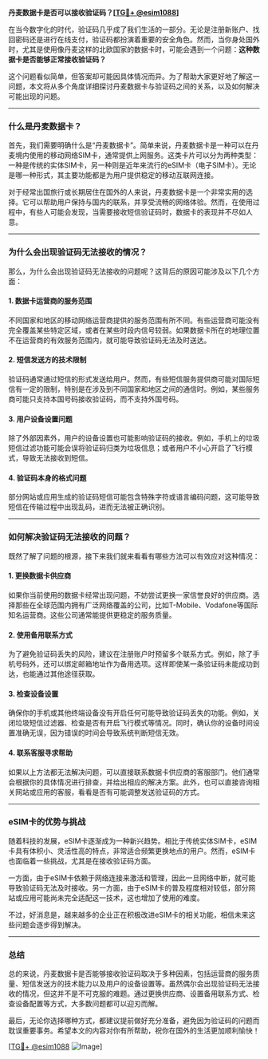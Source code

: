 **丹麦数据卡是否可以接收验证码？[[TG💪+ @esim1088](https://t.me/s/esim1088)]**

在当今数字化的时代，验证码几乎成了我们生活的一部分。无论是注册新账户、找回密码还是进行在线支付，验证码都扮演着重要的安全角色。然而，当你身处国外时，尤其是使用像丹麦这样的北欧国家的数据卡时，可能会遇到一个问题：**这种数据卡是否能够正常接收验证码？**

这个问题看似简单，但答案却可能因具体情况而异。为了帮助大家更好地了解这一问题，本文将从多个角度详细探讨丹麦数据卡与验证码之间的关系，以及如何解决可能出现的问题。

---

### **什么是丹麦数据卡？**

首先，我们需要明确什么是“丹麦数据卡”。简单来说，丹麦数据卡是一种可以在丹麦境内使用的移动网络SIM卡，通常提供上网服务。这类卡片可以分为两种类型：一种是传统的实体SIM卡，另一种则是近年来流行的eSIM卡（电子SIM卡）。无论是哪一种形式，其主要功能都是为用户提供稳定的移动互联网连接。

对于经常出国旅行或长期居住在国外的人来说，丹麦数据卡是一个非常实用的选择。它可以帮助用户保持与国内的联系，并享受流畅的网络体验。然而，在使用过程中，有些人可能会发现，当需要接收短信验证码时，数据卡的表现并不尽如人意。

---

### **为什么会出现验证码无法接收的情况？**

那么，为什么会出现验证码无法接收的问题呢？这背后的原因可能涉及以下几个方面：

#### **1. 数据卡运营商的服务范围**
不同国家和地区的移动网络运营商提供的服务范围有所不同。有些运营商可能没有完全覆盖某些特定区域，或者在某些时段内信号较弱。如果数据卡所在的地理位置不在运营商的有效服务范围内，就可能导致验证码无法及时送达。

#### **2. 短信发送方的技术限制**
验证码通常通过短信的形式发送给用户。然而，有些短信服务提供商可能对国际短信有一定的限制，特别是在涉及到不同国家和地区之间的通信时。例如，某些服务商可能只支持本国号码接收验证码，而不支持外国号码。

#### **3. 用户设备设置问题**
除了外部因素外，用户的设备设置也可能影响验证码的接收。例如，手机上的垃圾短信过滤功能可能会误将验证码归类为垃圾信息；或者用户不小心开启了飞行模式，导致无法接收到短信。

#### **4. 验证码本身的格式问题**
部分网站或应用生成的验证码短信可能包含特殊字符或语言编码问题，这可能导致短信在传输过程中出现乱码，进而无法被正确识别。

---

### **如何解决验证码无法接收的问题？**

既然了解了问题的根源，接下来我们就来看看有哪些方法可以有效应对这种情况：

#### **1. 更换数据卡供应商**
如果你当前使用的数据卡经常出现问题，不妨尝试更换一家信誉良好的供应商。选择那些在全球范围内拥有广泛网络覆盖的公司，比如T-Mobile、Vodafone等国际知名运营商。这些公司通常能提供更稳定的服务质量。

#### **2. 使用备用联系方式**
为了避免验证码丢失的风险，建议在注册账户时预留多个联系方式。例如，除了手机号码外，还可以绑定邮箱地址作为备用选项。这样即使某一条验证码未能成功到达，也能通过其他途径获取。

#### **3. 检查设备设置**
确保你的手机或其他终端设备没有开启任何可能导致验证码丢失的功能。例如，关闭垃圾短信过滤器、检查是否有开启飞行模式等情况。同时，确认你的设备时间设置准确无误，因为错误的时间会导致系统判断短信无效。

#### **4. 联系客服寻求帮助**
如果以上方法都无法解决问题，可以直接联系数据卡供应商的客服部门。他们通常会根据你的具体情况进行排查，并给出相应的解决方案。此外，也可以直接咨询相关网站或应用的客服，看看是否有可能调整发送验证码的方式。

---

### **eSIM卡的优势与挑战**

随着科技的发展，eSIM卡逐渐成为一种新兴趋势。相比于传统实体SIM卡，eSIM卡具有体积小、灵活性高的特点，非常适合频繁更换地点的用户。然而，eSIM卡也面临着一些挑战，尤其是在接收验证码方面。

一方面，由于eSIM卡依赖于网络连接来激活和管理，因此一旦网络中断，就可能导致验证码无法及时接收。另一方面，由于eSIM卡的普及程度相对较低，部分网站或应用可能尚未完全适配这一技术，这也增加了使用的难度。

不过，好消息是，越来越多的企业正在积极改进eSIM卡的相关功能，相信未来这些问题会逐步得到解决。

---

### **总结**

总的来说，丹麦数据卡是否能够接收验证码取决于多种因素，包括运营商的服务质量、短信发送方的技术能力以及用户的设备设置等。虽然偶尔会出现验证码无法接收的情况，但这并不是不可克服的难题。通过更换供应商、设置备用联系方式、检查设备配置等方式，大多数问题都可以迎刃而解。

最后，无论你选择哪种方式，都建议提前做好充分准备，避免因为验证码的问题而耽误重要事务。希望本文的内容对你有所帮助，祝你在国外的生活更加顺利愉快！

[[TG💪+ @esim1088](https://t.me/s/esim1088) ![Image](https://i.postimg.cc/4NQfJmqS/Snipaste-2025-05-13-00-14-12.png)]